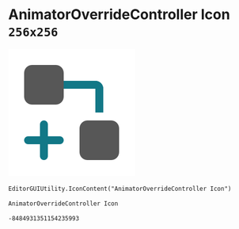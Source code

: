 # AnimatorOverrideController Icon `256x256`
<img src="/img/AnimatorOverrideController%20Icon.png" width=256 height=256>

``` CSharp
EditorGUIUtility.IconContent("AnimatorOverrideController Icon")
```
```
AnimatorOverrideController Icon
```
```
-8484931351154235993
```
